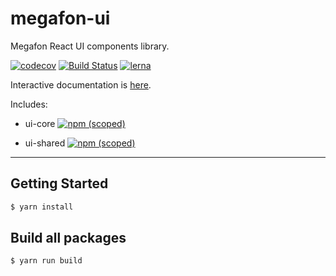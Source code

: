 # megafon-ui

Megafon React UI components library.

[![codecov](https://codecov.io/gh/MegafonWebLab/megafon-ui/branch/master/graph/badge.svg)](https://codecov.io/gh/MegafonWebLab/megafon-ui)
[![Build Status](https://travis-ci.org/MegafonWebLab/megafon-ui.svg?branch=master)](https://travis-ci.org/MegafonWebLab/megafon-ui)
[![lerna](https://img.shields.io/badge/maintained%20with-lerna-cc00ff.svg)](https://lerna.js.org/)

Interactive documentation is [here](https://megafonweblab.github.io/megafon-ui/).

Includes:
- ui-core
[![npm (scoped)](https://img.shields.io/npm/v/@megafon/ui-core.svg)](https://www.npmjs.com/package/@megafon/ui-core)

- ui-shared
[![npm (scoped)](https://img.shields.io/npm/v/@megafon/ui-shared.svg)](https://www.npmjs.com/package/@megafon/ui-shared)

---

## Getting Started

```bash
$ yarn install
```

## Build all packages

```bash
$ yarn run build
```
